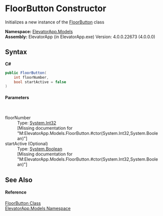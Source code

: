 # FloorButton Constructor 
 

Initializes a new instance of the <a href="T_ElevatorApp_Models_FloorButton">FloorButton</a> class

**Namespace:**&nbsp;<a href="N_ElevatorApp_Models">ElevatorApp.Models</a><br />**Assembly:**&nbsp;ElevatorApp (in ElevatorApp.exe) Version: 4.0.0.22673 (4.0.0.0)

## Syntax

**C#**<br />
``` C#
public FloorButton(
	int floorNumber,
	bool startActive = false
)
```


#### Parameters
&nbsp;<dl><dt>floorNumber</dt><dd>Type: <a href="http://msdn2.microsoft.com/en-us/library/td2s409d" target="_blank">System.Int32</a><br />\[Missing <param name="floorNumber"/> documentation for "M:ElevatorApp.Models.FloorButton.#ctor(System.Int32,System.Boolean)"\]</dd><dt>startActive (Optional)</dt><dd>Type: <a href="http://msdn2.microsoft.com/en-us/library/a28wyd50" target="_blank">System.Boolean</a><br />\[Missing <param name="startActive"/> documentation for "M:ElevatorApp.Models.FloorButton.#ctor(System.Int32,System.Boolean)"\]</dd></dl>

## See Also


#### Reference
<a href="T_ElevatorApp_Models_FloorButton">FloorButton Class</a><br /><a href="N_ElevatorApp_Models">ElevatorApp.Models Namespace</a><br />